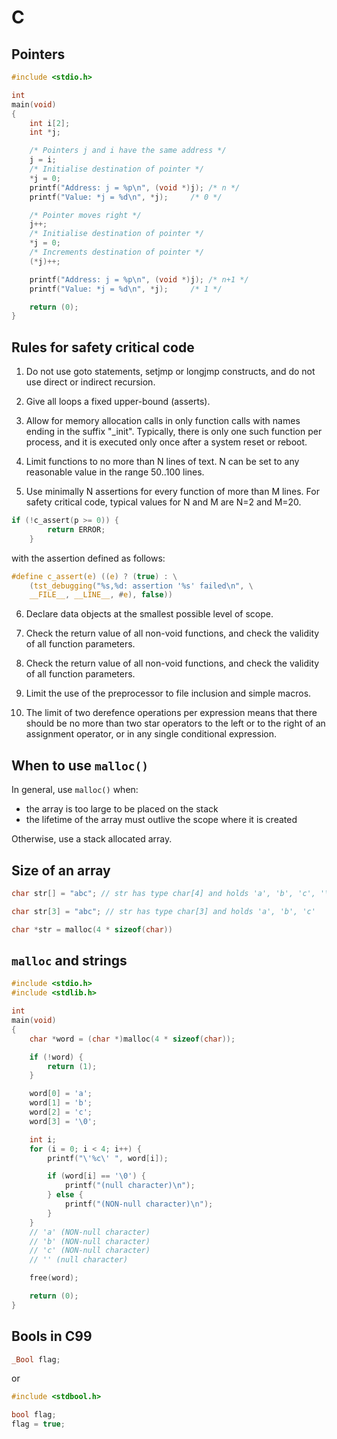 # C

## Pointers

```c
#include <stdio.h>

int
main(void)
{
	int i[2];
	int *j;

	/* Pointers j and i have the same address */
	j = i;
	/* Initialise destination of pointer */
	*j = 0;
	printf("Address: j = %p\n", (void *)j); /* n */
	printf("Value: *j = %d\n", *j);		/* 0 */

	/* Pointer moves right */
	j++;
	/* Initialise destination of pointer */
	*j = 0;
	/* Increments destination of pointer */
	(*j)++;

	printf("Address: j = %p\n", (void *)j); /* n+1 */
	printf("Value: *j = %d\n", *j);		/* 1 */

	return (0);
}
```

## Rules for safety critical code

1. Do not use goto statements, setjmp or longjmp constructs, and do not use
direct or indirect recursion.

2. Give all loops a fixed upper-bound (asserts).

3. Allow for memory allocation calls in only function calls with names ending
in the suffix "\_init". Typically, there is only one such function per process,
and it is executed only once after a system reset or reboot.

4. Limit functions to no more than N lines of text. N can be set to any
reasonable value in the range 50..100 lines.

5. Use minimally N assertions for every function of more than M lines. For
safety critical code, typical values for N and M are N=2 and M=20.

```c
if (!c_assert(p >= 0)) {
		return ERROR;
	}
```

with the assertion defined as follows:

```c
#define c_assert(e)	((e) ? (true) : \
	(tst_debugging("%s,%d: assertion '%s' failed\n", \
	__FILE__, __LINE__, #e), false))
```

6. Declare data objects at the smallest possible level of scope.

7. Check the return value of all non-void functions, and check the validity of
all function parameters.

8. Check the return value of all non-void functions, and check the validity of
all function parameters.

9. Limit the use of the preprocessor to file inclusion and simple macros.

10. The limit of two derefence operations per expression means that there should
be no more than two star operators to the left or to the right of an assignment
operator, or in any single conditional expression.

## When to use `malloc()`

In general, use `malloc()` when:

-   the array is too large to be placed on the stack
-   the lifetime of the array must outlive the scope where it is created

Otherwise, use a stack allocated array.

## Size of an array

```c
char str[] = "abc"; // str has type char[4] and holds 'a', 'b', 'c', '\0'

char str[3] = "abc"; // str has type char[3] and holds 'a', 'b', 'c'

char *str = malloc(4 * sizeof(char))
```

## `malloc` and strings

```c
#include <stdio.h>
#include <stdlib.h>

int
main(void)
{
	char *word = (char *)malloc(4 * sizeof(char));

	if (!word) {
		return (1);
	}

	word[0] = 'a';
	word[1] = 'b';
	word[2] = 'c';
	word[3] = '\0';

	int i;
	for (i = 0; i < 4; i++) {
		printf("\'%c\' ", word[i]);

		if (word[i] == '\0') {
			printf("(null character)\n");
		} else {
			printf("(NON-null character)\n");
		}
	}
	// 'a' (NON-null character)
	// 'b' (NON-null character)
	// 'c' (NON-null character)
	// '' (null character)

	free(word);

	return (0);
}
```

## Bools in C99
```c
_Bool flag;
```

or 

```c
#include <stdbool.h>

bool flag;
flag = true;
```